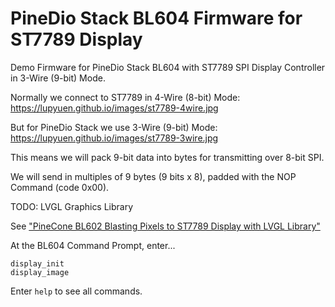 # PineDio Stack BL604 Firmware for ST7789 Display

Demo Firmware for PineDio Stack BL604 with ST7789 SPI Display Controller in 3-Wire (9-bit) Mode.

Normally we connect to ST7789 in 4-Wire (8-bit) Mode: https://lupyuen.github.io/images/st7789-4wire.jpg

But for PineDio Stack we use 3-Wire (9-bit) Mode: https://lupyuen.github.io/images/st7789-3wire.jpg

This means we will pack 9-bit data into bytes for transmitting over 8-bit SPI.

We will send in multiples of 9 bytes (9 bits x 8), padded with the NOP Command (code 0x00).

TODO: LVGL Graphics Library

See ["PineCone BL602 Blasting Pixels to ST7789 Display with LVGL Library"](https://lupyuen.github.io/articles/display)

At the BL604 Command Prompt, enter...

```text
display_init
display_image
```

Enter `help` to see all commands.

